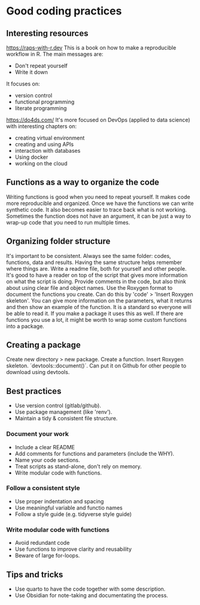 # Good coding practices

## Interesting resources
https://raps-with-r.dev
This is a book on how to make a reproducible workflow in R. The main messages are:
- Don't repeat yourself
- Write it down

It focuses on:
- version control
- functional programming
- literate programming

https://do4ds.com/
It's more focused on DevOps (applied to data science) with interesting chapters on:
- creating virtual environment
- creating and using APIs
- interaction with databases
- Using docker
- working on the cloud

## Functions as a way to organize the code
Writing functions is good when you need to repeat yourself. It makes code more reproducible and organized. 
Once we have the functions we can write synthetic code. It also becomes easier to trace back what is not working. 
Sometimes the function does not have an argument, it can be just a way to wrap-up code that you need to run multiple times.

## Organizing folder structure
It's important to be consistent. Always see the same folder: codes, functions, data and results. Having the same structure helps remember where things are.
Write a readme file, both for yourself and other people. It's good to have a reader on top of the script that gives more information on what the script is doing.
Provide comments in the code, but also think about using clear file and object names. 
Use the Roxygen format to document the functions you create. Can do this by 'code' > 'Insert Roxygen skeleton'. You can give more information on
the parameters, what it returns and then show an example of the function. It is a standard so everyone will be able to read it. If you make a package it uses this as well.
If there are functions you use a lot, it might be worth to wrap some custom functions into a package.

## Creating a package
Create new directory > new package. Create a function. Insert Roxygen skeleton. ´devtools::document()´. Can put it on Github for other people to download using devtools.

## Best practices
- Use version control (gitlab/github).
- Use package management (like 'renv').
- Maintain a tidy & consistent file structure.
### Document your work
- Include a clear README
- Add comments for functions and parameters (include the WHY).
- Name your code sections.
- Treat scripts as stand-alone, don't rely on memory.
- Write modular code with functions.
### Follow a consistent style
- Use proper indentation and spacing
- Use meaningful variable and functio names
- Follow a style guide (e.g. tidyverse style guide)
### Write modular code with functions
- Avoid redundant code
- Use functions to improve clarity and reusability
- Beware of large for-loops.

## Tips and tricks
- Use quarto to have the code together with some description. 
- Use Obsidian for note-taking and documentating the process.

